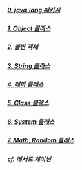 ##### [0. java.lang 패키지](<0. java.lang 패키지.md>)
##### [1. Object 클래스](<1. Object 클래스.md>)
##### [2. 불변 객체](<2. 불변 객체.md>)
##### [3. String 클래스](<3. String 클래스.md>)
##### [4. 래퍼 클래스](<4. 래퍼 클래스.md>)
##### [5. Class 클래스](<5. Class 클래스.md>)
##### [6. System 클래스](<6. System 클래스.md>)
##### [7. Math, Random 클래스](<7. Math, Random 클래스.md>)


##### [cf. 메서드 체이닝](<cf. 메서드 체이닝.md>)